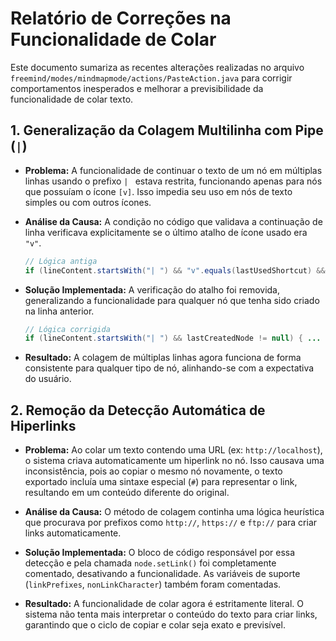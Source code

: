 # Relatório de Correções na Funcionalidade de Colar

Este documento sumariza as recentes alterações realizadas no arquivo `freemind/modes/mindmapmode/actions/PasteAction.java` para corrigir comportamentos inesperados e melhorar a previsibilidade da funcionalidade de colar texto.

## 1. Generalização da Colagem Multilinha com Pipe (`|`)

-   **Problema:** A funcionalidade de continuar o texto de um nó em múltiplas linhas usando o prefixo `| ` estava restrita, funcionando apenas para nós que possuíam o ícone `[v]`. Isso impedia seu uso em nós de texto simples ou com outros ícones.

-   **Análise da Causa:** A condição no código que validava a continuação de linha verificava explicitamente se o último atalho de ícone usado era `"v"`.
    ```java
    // Lógica antiga
    if (lineContent.startsWith("| ") && "v".equals(lastUsedShortcut) && lastCreatedNode != null) { ... }
    ```

-   **Solução Implementada:** A verificação do atalho foi removida, generalizando a funcionalidade para qualquer nó que tenha sido criado na linha anterior.
    ```java
    // Lógica corrigida
    if (lineContent.startsWith("| ") && lastCreatedNode != null) { ... }
    ```

-   **Resultado:** A colagem de múltiplas linhas agora funciona de forma consistente para qualquer tipo de nó, alinhando-se com a expectativa do usuário.

## 2. Remoção da Detecção Automática de Hiperlinks

-   **Problema:** Ao colar um texto contendo uma URL (ex: `http://localhost`), o sistema criava automaticamente um hiperlink no nó. Isso causava uma inconsistência, pois ao copiar o mesmo nó novamente, o texto exportado incluía uma sintaxe especial (`#`) para representar o link, resultando em um conteúdo diferente do original.

-   **Análise da Causa:** O método de colagem continha uma lógica heurística que procurava por prefixos como `http://`, `https://` e `ftp://` para criar links automaticamente.

-   **Solução Implementada:** O bloco de código responsável por essa detecção e pela chamada `node.setLink()` foi completamente comentado, desativando a funcionalidade. As variáveis de suporte (`linkPrefixes`, `nonLinkCharacter`) também foram comentadas.

-   **Resultado:** A funcionalidade de colar agora é estritamente literal. O sistema não tenta mais interpretar o conteúdo do texto para criar links, garantindo que o ciclo de copiar e colar seja exato e previsível.
